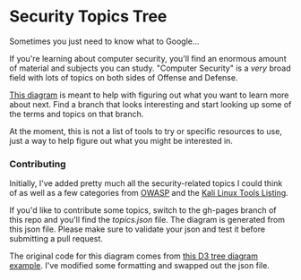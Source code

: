 # Security Topics Tree
Sometimes you just need to know what to Google...

If you're learning about computer security, you'll find an enormous amount of material and subjects you can study. "Computer Security" is a *very* broad field with lots of topics on both sides of Offense and Defense.

[This diagram](http://red5d.github.io/security-topics-tree/) is meant to help with figuring out what you want to learn more about next. Find a branch that looks interesting and start looking up some of the terms and topics on that branch. 

At the moment, this is not a list of tools to try or specific resources to use, just a way to help figure out what you might be interested in.


### Contributing
Initially, I've added pretty much all the security-related topics I could think of as well as a few categories from [OWASP](https://www.owasp.org/index.php/Main_Page) and the [Kali Linux Tools Listing](http://tools.kali.org/tools-listing).

If you'd like to contribute some topics, switch to the gh-pages branch of this repo and you'll find the *topics.json* file. The diagram is generated from this json file. Please make sure to validate your json and test it before submitting a pull request.


The original code for this diagram comes from [this D3 tree diagram example](http://bl.ocks.org/robschmuecker/7880033). I've modified some formatting and swapped out the json file.
